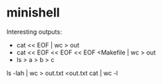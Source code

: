 # minishell

Interesting outputs: 
- cat << EOF | wc > out
- cat << EOF << EOF << EOF <Makefile | wc > out
- ls > a > b > c


ls -lah | wc > out.txt
<out.txt cat | wc -l